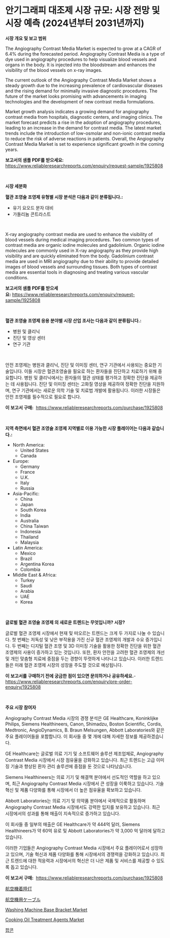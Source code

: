 <p><h1>안기그래피 대조제 시장 규모: 시장 전망 및 시장 예측 (2024년부터 2031년까지)</h1></p><p><strong>시장 개요 및 보고 범위</strong></p>
<p><p>The Angiography Contrast Media Market is expected to grow at a CAGR of 6.4% during the forecasted period. Angiography Contrast Media is a type of dye used in angiography procedures to help visualize blood vessels and organs in the body. It is injected into the bloodstream and enhances the visibility of the blood vessels on x-ray images.</p><p>The current outlook of the Angiography Contrast Media Market shows a steady growth due to the increasing prevalence of cardiovascular diseases and the rising demand for minimally invasive diagnostic procedures. The future of the market looks promising with advancements in imaging technologies and the development of new contrast media formulations.</p><p>Market growth analysis indicates a growing demand for angiography contrast media from hospitals, diagnostic centers, and imaging clinics. The market forecast predicts a rise in the adoption of angiography procedures, leading to an increase in the demand for contrast media. The latest market trends include the introduction of low-osmolar and non-ionic contrast media to reduce the risk of adverse reactions in patients. Overall, the Angiography Contrast Media Market is set to experience significant growth in the coming years.</p></p>
<p><strong>보고서의 샘플 PDF를 받으세요:</strong> <a href="https://www.reliableresearchreports.com/enquiry/request-sample/1925808">https://www.reliableresearchreports.com/enquiry/request-sample/1925808</a></p>
<p>&nbsp;</p>
<p><strong>시장 세분화</strong></p>
<p><strong>혈관 조영술 조영제 유형별 시장 분석은 다음과 같이 분류됩니다.:</strong></p>
<p><ul><li>유기 요오드 분자 대비</li><li>가돌리늄 콘트라스트</li></ul></p>
<p>&nbsp;</p>
<p><p>X-ray angiography contrast media are used to enhance the visibility of blood vessels during medical imaging procedures. Two common types of contrast media are organic iodine molecules and gadolinium. Organic iodine molecules are commonly used in X-ray angiography as they provide high visibility and are quickly eliminated from the body. Gadolinium contrast media are used in MRI angiography due to their ability to provide detailed images of blood vessels and surrounding tissues. Both types of contrast media are essential tools in diagnosing and treating various vascular conditions.</p></p>
<p><strong>보고서의 샘플 PDF를 받으세요:</strong>&nbsp;<a href="https://www.reliableresearchreports.com/enquiry/request-sample/1925808">https://www.reliableresearchreports.com/enquiry/request-sample/1925808</a></p>
<p>&nbsp;</p>
<p><strong> 혈관 조영술 조영제 응용 분야별 시장 산업 조사는 다음과 같이 분류됩니다.:</strong></p>
<p><ul><li>병원 및 클리닉</li><li>진단 및 영상 센터</li><li>연구 기관</li></ul></p>
<p>&nbsp;</p>
<p><p>안전 조영제는 병원과 클리닉, 진단 및 이미징 센터, 연구 기관에서 사용되는 중요한 기술입니다. 이들 시장은 혈관조영술을 필요로 하는 환자들을 진단하고 치료하기 위해 중요합니다. 병원 및 클리닉에서는 환자들의 혈관 상태를 평가하고 정확한 진단을 제공하는 데 사용됩니다. 진단 및 이미징 센터는 고화질 영상을 제공하여 정확한 진단을 지원하며, 연구 기관에서는 새로운 의학 기술 및 치료법 개발에 활용됩니다. 이러한 시장들은 안전 조영제를 필수적으로 필요로 합니다.</p></p>
<p><strong>이 보고서 구매:</strong>&nbsp; <a href="https://www.reliableresearchreports.com/purchase/1925808">https://www.reliableresearchreports.com/purchase/1925808</a></p>
<p>&nbsp;</p>
<p><strong>지역 측면에서 혈관 조영술 조영제 지역별로 이용 가능한 시장 플레이어는 다음과 같습니다.:</strong></p>
<p><ul>
    <li>
        North America:
        <ul>
            <li>United States</li>
            <li>Canada</li>
        </ul>
    </li>
    <li>
        Europe:
        <ul>
            <li>Germany</li>
            <li>France</li>
            <li>U.K.</li>
            <li>Italy</li>
            <li>Russia</li>
        </ul>
    </li>
    <li>
        Asia-Pacific:
        <ul>
            <li>China</li>
            <li>Japan</li>
            <li>South Korea</li>
            <li>India</li>
            <li>Australia</li>
            <li>China Taiwan</li>
            <li>Indonesia</li>
            <li>Thailand</li>
            <li>Malaysia</li>
        </ul>
    </li>
    <li>
        Latin America:
        <ul>
            <li>Mexico</li>
            <li>Brazil</li>
            <li>Argentina Korea</li>
            <li>Colombia</li>
        </ul>
    </li>
    <li>
        Middle East & Africa:
        <ul>
            <li>Turkey</li>
            <li>Saudi</li>
            <li>Arabia</li>
            <li>UAE</li>
            <li>Korea</li>
        </ul>
    </li>
    </ul></p>
<p>&nbsp;</p>
<p><strong>글로벌 혈관 조영술 조영제 의 새로운 트렌드는 무엇입니까? 시장?</strong></p>
<p><p>글로벌 혈관 조영제 시장에서 현재 및 떠오르는 트렌드는 크게 두 가지로 나눌 수 있습니다. 첫 번째는 저독성 및 낮은 부작용을 가진 신규 혈관 조영제의 개발과 수요 증가입니다. 두 번째는 디지털 혈관 조영 및 3D 이미징 기술을 활용한 정확한 진단을 위한 혈관 조영제의 사용이 증가하고 있는 것입니다. 또한, 환자 안전을 고려한 혈관 조영제의 개선 및 개인 맞춤형 치료에 중점을 두는 경향이 뚜렷하게 나타나고 있습니다. 이러한 트렌드들은 미래 혈관 조영제 시장의 성장을 주도할 것으로 예상됩니다.</p></p>
<p><strong>이 보고서를 구매하기 전에 궁금한 점이 있으면 문의하거나 공유하세요.</strong>- <a href="https://www.reliableresearchreports.com/enquiry/pre-order-enquiry/1925808">https://www.reliableresearchreports.com/enquiry/pre-order-enquiry/1925808</a></p>
<p>&nbsp;</p>
<p><strong>주요 시장 참여자</strong></p>
<p><p>Angiography Contrast Media 시장의 경쟁 분석은 GE Healthcare, Koninklijke Philips, Siemens Healthineers, Canon, Shimadzu, Boston Scientific, Cordis, Medtronic, AngioDynamics, B. Braun Melsungen, Abbott Laboratories와 같은 주요 플레이어들을 포함합니다. 이 회사들 중 몇 개에 대해 자세한 정보를 제공하겠습니다.</p><p>GE Healthcare는 글로벌 의료 기기 및 소프트웨어 솔루션 제조업체로, Angiography Contrast Media 시장에서 시장 점유율을 강화하고 있습니다. 최근 트렌드는 고급 이미징 기술과 향상된 환자 관리 솔루션에 중점을 둔 것으로 나타났습니다.</p><p>Siemens Healthineers는 의료 기기 및 해결책 분야에서 선도적인 역할을 하고 있으며, 최근 Angiography Contrast Media 시장에서 큰 성장을 이룩하고 있습니다. 기술 혁신 및 제품 다양화를 통해 시장에서 더 높은 점유율을 확보하고 있습니다.</p><p>Abbott Laboratories는 의료 기기 및 의약품 분야에서 국제적으로 활동하며 Angiography Contrast Media 시장에서도 강력한 입지를 보유하고 있습니다. 최근 시장에서의 성과를 통해 매출이 지속적으로 증가하고 있습니다.</p><p>이 회사들 중 일부의 매출은 GE Healthcare가 약 444억 달러, Siemens Healthineers가 약 60억 유로 및 Abbott Laboratories가 약 3,000 억 달러에 달하고 있습니다.</p><p>이러한 기업들은 Angiography Contrast Media 시장에서 주요 플레이어로서 성장하고 있으며, 기술 혁신과 제품 다양화를 통해 시장에서의 경쟁력을 강화하고 있습니다. 최근 트렌드에 대한 적응력과 시장에서의 혁신은 더 나은 제품 및 서비스를 제공할 수 있도록 돕고 있습니다.</p></p>
<p><strong>이 보고서 구매:</strong>&nbsp;&nbsp;<a href="https://www.reliableresearchreports.com/purchase/1925808">https://www.reliableresearchreports.com/purchase/1925808</a></p>
<p><p><a href="https://github.com/avwofrml53535/Market-Research-Report-List-1/blob/main/45508238074.md">航空機着陸灯</a></p><p><a href="https://github.com/RodHoppe07/Market-Research-Report-List-1/blob/main/36952108073.md">航空機用ケーブル</a></p><p><a href="https://github.com/elizabethdagraca/Market-Research-Report-List-2/blob/main/washing-machine-base-bracket-market.md">Washing Machine Base Bracket Market</a></p><p><a href="https://github.com/zjyglelu/Market-Research-Report-List-2/blob/main/cooking-oil-treatment-agents-market.md">Cooking Oil Treatment Agents Market</a></p><p><a href="https://medium.com/@sybleferry/%ED%8C%9D%EC%BD%98-%EC%8B%9C%EC%9E%A5-%ED%81%AC%EA%B8%B0%EB%8A%94-%EA%B8%80%EB%A1%9C%EB%B2%8C-%EC%82%B0%EC%97%85%EC%97%90%EC%84%9C-%EA%B0%80%EC%9E%A5-%EC%A2%8B%EC%9D%80-%EB%A7%88%EC%BC%80%ED%8C%85-%EC%B1%84%EB%84%90%EC%9D%84-%EB%B3%B4%EC%97%AC%EC%A4%8D%EB%8B%88%EB%8B%A4-407b77df24b9">팝콘</a></p></p>
